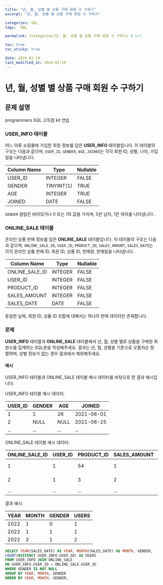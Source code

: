 ```yaml
---
title: "년, 월, 성별 별 상품 구매 회원 수 구하기"
excerpt: "년, 월, 성별 별 상품 구매 회원 수 구하기"

categories: SQL
tags:  SQL

permalink: /categories/년, 월, 성별 별 상품 구매 회원 수 구하기/ # url

toc: true
toc_sticky: true

date: 2024-01-19
last_modified_at: 2024-01-19
---
```


# 년, 월, 성별 별 상품 구매 회원 수 구하기

## 문제 설명

programmers SQL 고득점 kit 연습

### USER_INFO 테이블

어느 의류 쇼핑몰에 가입한 회원 정보를 담은 **USER_INFO** 테이블입니다. 이 테이블의 구조는 다음과 같으며, `USER_ID`, `GENDER`, `AGE`, `JOINED`는 각각 회원 ID, 성별, 나이, 가입일을 나타냅니다.

| Column Name | Type        | Nullable |
|-------------|-------------|----------|
| USER_ID     | INTEGER     | FALSE    |
| GENDER      | TINYINT(1)  | TRUE     |
| AGE         | INTEGER     | TRUE     |
| JOINED      | DATE        | FALSE    |

`GENDER` 컬럼은 비어있거나 0 또는 1의 값을 가지며, 0은 남자, 1은 여자를 나타냅니다.

### ONLINE_SALE 테이블

온라인 상품 판매 정보를 담은 **ONLINE_SALE** 테이블입니다. 이 테이블의 구조는 다음과 같으며, `ONLINE_SALE_ID`, `USER_ID`, `PRODUCT_ID`, `SALES_AMOUNT`, `SALES_DATE`는 각각 온라인 상품 판매 ID, 회원 ID, 상품 ID, 판매량, 판매일을 나타냅니다.

| Column Name    | Type    | Nullable |
|----------------|---------|----------|
| ONLINE_SALE_ID | INTEGER | FALSE    |
| USER_ID        | INTEGER | FALSE    |
| PRODUCT_ID     | INTEGER | FALSE    |
| SALES_AMOUNT   | INTEGER | FALSE    |
| SALES_DATE     | DATE    | FALSE    |

동일한 날짜, 회원 ID, 상품 ID 조합에 대해서는 하나의 판매 데이터만 존재합니다.

### 문제

**USER_INFO** 테이블과 **ONLINE_SALE** 테이블에서 년, 월, 성별 별로 상품을 구매한 회원수를 집계하는 SQL문을 작성해주세요. 결과는 년, 월, 성별을 기준으로 오름차순 정렬하며, 성별 정보가 없는 경우 결과에서 제외해주세요.

#### 예시

USER_INFO 테이블과 ONLINE_SALE 테이블 예시 데이터를 바탕으로 한 결과 예시입니다.

USER_INFO 테이블 예시 데이터:

| USER_ID | GENDER | AGE | JOINED      |
|---------|--------|-----|-------------|
| 1       | 1      | 26  | 2021-06-01  |
| 2       | NULL   | NULL| 2021-06-25  |
| ...     | ...    | ... | ...         |

ONLINE_SALE 테이블 예시 데이터:

| ONLINE_SALE_ID | USER_ID | PRODUCT_ID | SALES_AMOUNT | SALES_DATE |
|----------------|---------|------------|--------------|------------|
| 1              | 1       | 54         | 1            | 2022-01-01 |
| 2              | 1       | 3          | 2            | 2022-01-25 |
| ...            | ...     | ...        | ...          | ...        |

결과 예시:

| YEAR | MONTH | GENDER | USERS |
|------|-------|--------|-------|
| 2022 | 1     | 0      | 1     |
| 2022 | 1     | 1      | 1     |
| 2022 | 2     | 1      | 2     |

```sql
SELECT YEAR(SALES_DATE) AS YEAR, MONTH(SALES_DATE) AS MONTH, GENDER, 
COUNT(DISTINCT USER_INFO.USER_ID) AS USERS
FROM USER_INFO JOIN ONLINE_SALE
ON USER_INFO.USER_ID = ONLINE_SALE.USER_ID
WHERE GENDER IS NOT NULL
GROUP BY YEAR, MONTH, GENDER
ORDER BY YEAR, MONTH, GENDER;
```
